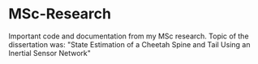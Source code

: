 # MSc-Research
Important code and documentation from my MSc research. Topic of the dissertation was: "State Estimation of a Cheetah Spine and Tail Using an Inertial Sensor Network" 
